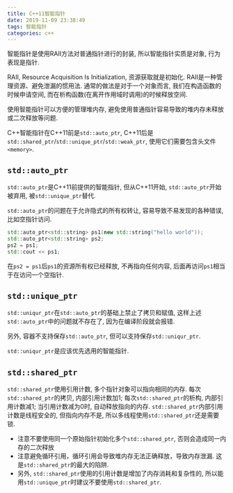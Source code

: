 ```yaml
---
title: C++11智能指针
date: 2019-11-09 23:38:49
tags: 智能指针
categories: c++
---
```


智能指针是使用RAII方法对普通指针进行的封装, 所以智能指针实质是对象, 行为表现是指针.

RAII, Resource Acquisition Is Initialization, 资源获取就是初始化. RAII是一种管理资源、避免泄漏的惯用法. 通常的做法是对于一个对象而言, 我们在构造函数的时候申请空间, 而在析构函数(在离开作用域时调用)的时候释放空间.

使用智能指针可以方便的管理堆内存, 避免使用普通指针容易导致的堆内存未释放或二次释放等问题.

C++智能指针在C++11前是`std::auto_ptr`, C++11后是`std::shared_ptr`/`std::unique_ptr`/`std::weak_ptr`, 使用它们需要包含头文件`<memory>`.

## `std::auto_ptr`

`std::auto_ptr`是C++11前提供的智能指针, 但从C++11开始, `std::auto_ptr`开始被弃用, 被`std::unique_ptr`替代.

`std::auto_ptr`的问题在于允许隐式的所有权转让, 容易导致不易发现的各种错误, 比如空指针访问.

```c++
std::auto_ptr<std::string> ps1(new std::string("hello world"));
std::auto_ptr<std::string> ps2;
ps2 = ps1;
std::cout << ps1;
```

在`ps2 = ps1`后`ps1`的资源所有权已经释放, 不再指向任何内容, 后面再访问`ps1`相当于在访问一个空指针.

## `std::unique_ptr`

`std::uniqur_ptr`在`std::auto_ptr`的基础上禁止了拷贝和赋值, 这样上述`std::auto_ptr`中的问题就不存在了, 因为在编译阶段就会报错.

另外, 容器不支持保存`std::auto_ptr`, 但可以支持保存`std::uniqur_ptr`.

`std::uniqur_ptr`是应该优先选用的智能指针.

## `std::shared_ptr`

`std::shared_ptr`使用引用计数, 多个指针对象可以指向相同的内存. 每次`std::shared_ptr`的拷贝, 内部引用计数加1; 每次`std::shared_ptr`的析构, 内部引用计数减1; 当引用计数减为0时, 自动释放指向的内存. `std::shared_ptr`内部引用计数是线程安全的, 但指向内存不是, 所以多线程使用`std::shared_ptr`还是需要锁.

- 注意不要使用同一个原始指针初始化多个`std::shared_ptr`, 否则会造成同一内存的二次释放
- 注意避免循环引用，循环引用会导致堆内存无法正确释放，导致内存泄漏. 这是`std::shared_ptr`的最大的陷阱.
- 另外, `std::shared_ptr`使用的引用计数是增加了内存消耗和复杂性的, 所以能用`std::unique_ptr`时建议不要使用`std::shared_ptr`.
